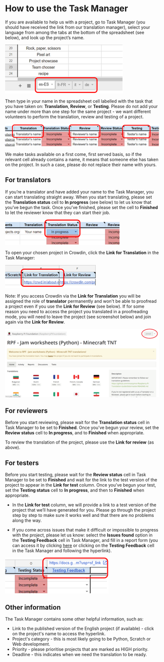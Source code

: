 # How to use the Task Manager

If you are available to help us with a project, go to Task Manager (you should have received the link from our translation manager), select your language from  among the tabs at the bottom of the spreadsheet (see below), and look up the project’s name.

![screenshot](images/Task_Manager_language_selection.png)

Then type in your name in the spreadsheet cell labelled with the task that you have taken on: **Translation**, **Review**, or **Testing**. Please do not add your name under more than one step for the same project - we want different volunteers to perform the translation, review and testing of a project.

![screenshot](images/Task_Manager_adding_name.png)

We make tasks available on a first come, first served basis, so if the relevant cell already contains a name, it means that someone else has taken on the project. In such a case, please do not replace their name with yours.

## For translators

If you’re a translator and have added your name to the Task Manager, you can start translating straight away. When you start translating, please set the **Translation status** cell to **In progress** (see below) to let us know that you’ve begun the task. Once you’ve finished, please set the cell to **Finished** to let the reviewer know that they can start their job.

![screenshot](images/Task_Manager_translation_status.png)

To open your chosen project in Crowdin, click the **Link for Translation** in the Task Manager:

![screenshot](images/Task_Manager_translation_link.png)

Note: If you access Crowdin via the **Link for Translation** you will be assigned the role of **translator** permanently and won't be able to proofread a project even if you use the **Link for Review** (see below). If for some reason you need to access the project you translated in a proofreading mode, you will need to leave the project (see screenshot below) and join again via the **Link for Review**.

![screenshot](images/crowdin-leave-project.png)

## For reviewers

Before you start reviewing, please wait for the **Translation status** cell in Task Manager to be set to **Finished**. Once you’ve begun your review, set the **Review status** cell to **In progress**, and to **Finished** when appropriate.

To review the translation of the project, please use the **Link for review** (as above).

## For testers

Before you start testing, please wait for the **Review status** cell in Task Manager to be set to **Finished** and wait for the link to the test version of the project to appear in the **Link for test** column. Once you’ve begun your test, set the **Testing status** cell to **In progress**, and then to **Finished** when appropriate.

- In the **Link for test** column, we will provide a link to a test version of the project that we’ll have generated for you. Please go through the project step by step to make sure it works well and that there are no problems along the way.

- If you come across issues that make it difficult or impossible to progress with the project, please let us know: select the **Issues found** option in the **Testing Feedback** cell in Task Manager, and fill in a report form (you can access it by clicking [here](https://docs.google.com/forms/d/e/1FAIpQLSd1136TVh8zdM7u8k3U1a6XXCq0H-yrhYp-YbvP36pLiun6Bg/viewform?pli=1) or clicking on the **Testing Feedback** cell in the Task Manager and following the hyperlink).

![screenshot](images/Task_Manager_testing_feedback.png)

## Other information

The Task Manager contains some other helpful information, such as:

- Link to the published version of the English project (if available) - click on the project's name to access the hyperlink.
- Project's category - this is most likely going to be Python, Scratch or Web development.
- Priority - please prioritise projects that are marked as HIGH priority.
- Deadline - this indicates when we need the translation to be ready.

